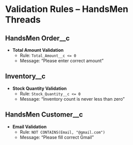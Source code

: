 # Validation Rules – HandsMen Threads

## HandsMen Order\_\_c

- **Total Amount Validation**
  - Rule: `Total_Amount__c <= 0`
  - Message: “Please enter correct amount”

## Inventory\_\_c

- **Stock Quantity Validation**
  - Rule: `Stock_Quantity__c <= 0`
  - Message: “Inventory count is never less than zero”

## HandsMen Customer\_\_c

- **Email Validation**
  - Rule: `NOT CONTAINS(Email, "@gmail.com")`
  - Message: “Please fill correct Gmail”
